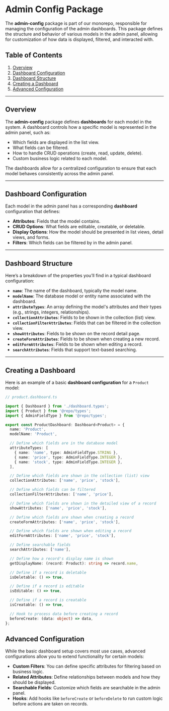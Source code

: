 # Admin Config Package

The **admin-config** package is part of our monorepo, responsible for managing the configuration of the admin dashboards. This package defines the structure and behavior of various models in the admin panel, allowing for customization of how data is displayed, filtered, and interacted with.

## Table of Contents

1. [Overview](#overview)
2. [Dashboard Configuration](#dashboard-configuration)
3. [Dashboard Structure](#dashboard-structure)
4. [Creating a Dashboard](#creating-a-dashboard)
5. [Advanced Configuration](#advanced-configuration)

---

## Overview

The **admin-config** package defines **dashboards** for each model in the system. A dashboard controls how a specific model is represented in the admin panel, such as:

- Which fields are displayed in the list view.
- What fields can be filtered.
- How to handle CRUD operations (create, read, update, delete).
- Custom business logic related to each model.

The dashboards allow for a centralized configuration to ensure that each model behaves consistently across the admin panel.

---

## Dashboard Configuration

Each model in the admin panel has a corresponding **dashboard** configuration that defines:

- **Attributes**: Fields that the model contains.
- **CRUD Options**: What fields are editable, creatable, or deletable.
- **Display Options**: How the model should be presented in list views, detail views, and forms.
- **Filters**: Which fields can be filtered by in the admin panel.

---

## Dashboard Structure

Here’s a breakdown of the properties you’ll find in a typical dashboard configuration:

- **`name`**: The name of the dashboard, typically the model name.
- **`modelName`**: The database model or entity name associated with the dashboard.
- **`attributeTypes`**: An array defining the model's attributes and their types (e.g., strings, integers, relationships).
- **`collectionAttributes`**: Fields to be shown in the collection (list) view.
- **`collectionFilterAttributes`**: Fields that can be filtered in the collection view.
- **`showAttributes`**: Fields to be shown on the record detail page.
- **`createFormAttributes`**: Fields to be shown when creating a new record.
- **`editFormAttributes`**: Fields to be shown when editing a record.
- **`searchAttributes`**: Fields that support text-based searching.

---

## Creating a Dashboard

Here is an example of a basic **dashboard configuration** for a `Product` model:

```ts
// product.dashboard.ts

import { Dashboard } from './dashboard.types';
import { Product } from '@repo/types';
import { AdminFieldType } from '@repo/types';

export const ProductDashboard: Dashboard<Product> = {
  name: 'Product',
  modelName: 'Product',

  // Define which fields are in the database model
  attributeTypes: [
    { name: 'name', type: AdminFieldType.STRING },
    { name: 'price', type: AdminFieldType.INTEGER },
    { name: 'stock', type: AdminFieldType.INTEGER },
  ],

  // Define which fields are shown in the collection (list) view
  collectionAttributes: ['name', 'price', 'stock'],

  // Define which fields can be filtered
  collectionFilterAttributes: ['name', 'price'],

  // Define which fields are shown in the detailed view of a record
  showAttributes: ['name', 'price', 'stock'],

  // Define which fields are shown when creating a record
  createFormAttributes: ['name', 'price', 'stock'],

  // Define which fields are shown when editing a record
  editFormAttributes: ['name', 'price', 'stock'],

  // Define searchable fields
  searchAttributes: ['name'],

  // Define how a record's display name is shown
  getDisplayName: (record: Product): string => record.name,

  // Define if a record is deletable
  isDeletable: () => true,

  // Define if a record is editable
  isEditable: () => true,

  // Define if a record is creatable
  isCreatable: () => true,

  // Hook to process data before creating a record
  beforeCreate: (data: object) => data,
};
```

## Advanced Configuration

While the basic dashboard setup covers most use cases, advanced configurations allow you to extend functionality for certain models:

- **Custom Filters**: You can define specific attributes for filtering based on business logic.
- **Related Attributes**: Define relationships between models and how they should be displayed.
- **Searchable Fields**: Customize which fields are searchable in the admin panel.
- **Hooks**: Add hooks like `beforeCreate` or `beforeDelete` to run custom logic before actions are taken on records.
